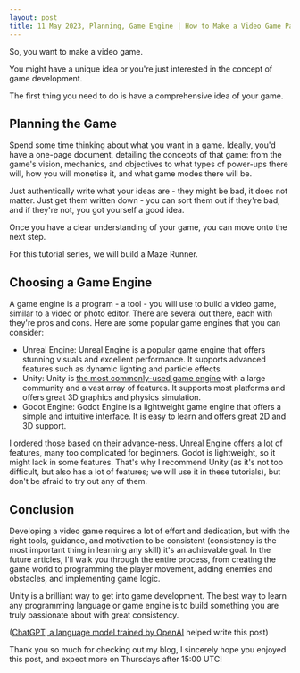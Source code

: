 ```yaml
---
layout: post
title: 11 May 2023, Planning, Game Engine | How to Make a Video Game Part 1
---
```


So, you want to make a video game.

You might have a unique idea or you're just interested in the concept of game development.

The first thing you need to do is have a comprehensive idea of your game. 

## Planning the Game
Spend some time thinking about what you want in a game. Ideally, you'd have a one-page document, detailing the concepts of that game: from the game's vision, mechanics, and objectives to what types of power-ups there will, how you will monetise it, and what game modes there will be. 

Just authentically write what your ideas are - they might be bad, it does not matter. Just get them written down - you can sort them out if they're bad, and if they're not, you got yourself a good idea.

Once you have a clear understanding of your game, you can move onto the next step.

For this tutorial series, we will build a Maze Runner.

## Choosing a Game Engine
A game engine is a program - a tool - you will use to build a video game, similar to a video or photo editor. There are several out there, each with they're pros and cons. Here are some popular game engines that you can consider:
- Unreal Engine: Unreal Engine is a popular game engine that offers stunning visuals and excellent performance. It supports advanced features such as dynamic lighting and particle effects. 
- Unity: Unity is [the most commonly-used game engine](https://itch.io/game-development/engines/most-projects) with a large community and a vast array of features. It supports most platforms and offers great 3D graphics and physics simulation.
- Godot Engine: Godot Engine is a lightweight game engine that offers a simple and intuitive interface. It is easy to learn and offers great 2D and 3D support.

I ordered those based on their advance-ness. Unreal Engine offers a lot of features, many too complicated for beginners. Godot is lightweight, so it might lack in some features. That's why I recommend Unity (as it's not too difficult, but also has a lot of features; we will use it in these tutorials), but don't be afraid to try out any of them.

## Conclusion
Developing a video game requires a lot of effort and dedication, but with the right tools, guidance, and motivation to be consistent (consistency is the most important thing in learning any skill) it's an achievable goal. In the future articles, I'll walk you through the entire process, from creating the game world to programming the player movement, adding enemies and obstacles, and implementing game logic.

Unity is a brilliant way to get into game development. The best way to learn any programming language or game engine is to build something you are truly passionate about with great consistency.

([ChatGPT, a language model trained by OpenAI](https://chat.openai.com/) helped write this post)

Thank you so much for checking out my blog, I sincerely hope you enjoyed this post, and expect more on Thursdays after 15:00 UTC!
